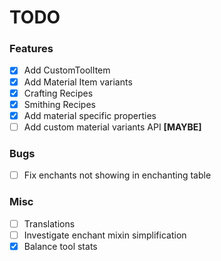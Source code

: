 # TODO
### Features
- [X] Add CustomToolItem
- [X] Add Material Item variants
- [X] Crafting Recipes
- [X] Smithing Recipes
- [X] Add material specific properties
- [ ] Add custom material variants API **[MAYBE]**

### Bugs
- [ ] Fix enchants not showing in enchanting table

### Misc
- [ ] Translations
- [ ] Investigate enchant mixin simplification
- [X] Balance tool stats